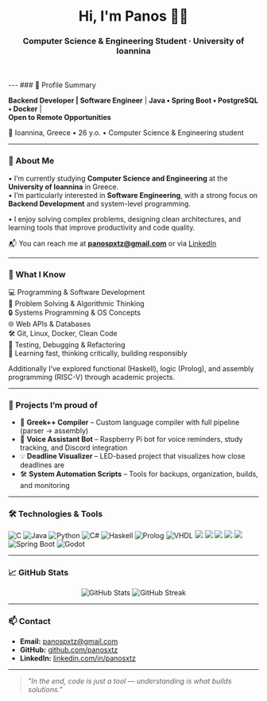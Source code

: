 <!--
**panosxtz/panosxtz** is a ✨ _special_ ✨ repository because its `README.md` (this file) appears on your GitHub profile.

Here are some ideas to get you started:

- 🔭 I’m currently working on ...
- 🌱 I’m currently learning ...
- 👯 I’m looking to collaborate on ...
- 🤔 I’m looking for help with ...
- 💬 Ask me about ...
- 📫 How to reach me: ...
- 😄 Pronouns: ...
- ⚡ Fun fact: ...
-->
<h1 align="center">Hi, I'm Panos 👨‍💻</h1>
<h3 align="center">Computer Science & Engineering Student · University of Ioannina</h3><br>

<br>
---
### 💼 Profile Summary

**Backend Developer | Software Engineer**  | 
**Java • Spring Boot • PostgreSQL • Docker** |   
**Open to Remote Opportunities**

📍 Ioannina, Greece • 26 y.o. • Computer Science & Engineering student

---

### 🧠 About Me

• I’m currently studying **Computer Science and Engineering** at the **University of Ioannina** in Greece.  
• I’m particularly interested in **Software Engineering**, with a strong focus on **Backend Development** and system-level programming.

• I enjoy solving complex problems, designing clean architectures, and learning tools that improve productivity and code quality.

📬 You can reach me at **panospxtz@gmail.com** or via [LinkedIn](https://www.linkedin.com/in/panosxtz)

---

### 🔧 What I Know

💻 Programming & Software Development  
🧠 Problem Solving & Algorithmic Thinking  
🔒 Systems Programming & OS Concepts  
🌐 Web APIs & Databases  
🛠️ Git, Linux, Docker, Clean Code  
🧪 Testing, Debugging & Refactoring  
🎯 Learning fast, thinking critically, building responsibly

Additionally I’ve explored functional (Haskell), logic (Prolog), and assembly programming (RISC-V) through academic projects.

---

### 🚀 Projects I’m proud of

- 🧠 **Greek++ Compiler** – Custom language compiler with full pipeline (parser → assembly)
- 🤖 **Voice Assistant Bot** – Raspberry Pi bot for voice reminders, study tracking, and Discord integration
- 💡 **Deadline Visualizer** – LED-based project that visualizes how close deadlines are
- 🛠️ **System Automation Scripts** – Tools for backups, organization, builds, and monitoring

---

### 🛠️ Technologies & Tools

<p align="left">
  
  <!-- Languages -->
  <img src="https://img.shields.io/badge/C-00599C?style=flat&logo=c&logoColor=white" alt="C"/>
  <img src="https://img.shields.io/badge/Java-ED8B00?style=flat&logo=java&logoColor=white" alt="Java"/>
  <img src="https://img.shields.io/badge/Python-3776AB?style=flat&logo=python&logoColor=white" alt="Python"/>
  <img src="https://img.shields.io/badge/C%23-239120?style=flat&logo=c-sharp&logoColor=white" alt="C#"/>
  <img src="https://img.shields.io/badge/Haskell-5e5086?style=flat&logo=haskell&logoColor=white" alt="Haskell"/>
  <img src="https://img.shields.io/badge/Prolog-E61B23?style=flat&logo=gnubash&logoColor=white" alt="Prolog"/>
  <img src="https://img.shields.io/badge/VHDL-000000?style=flat&logo=verilog&logoColor=white" alt="VHDL"/>
  <img src="https://img.shields.io/badge/Git-F05032?style=flat&logo=git&logoColor=white" />
  <img src="https://img.shields.io/badge/Linux-FCC624?style=flat&logo=linux&logoColor=black" />
  <img src="https://img.shields.io/badge/Docker-2496ED?style=flat&logo=docker&logoColor=white" />
  <img src="https://img.shields.io/badge/VSCode-007ACC?style=flat&logo=visual-studio-code&logoColor=white" />
  <img src="https://img.shields.io/badge/Neovim-57A143?style=flat&logo=neovim&logoColor=white" />

  <!-- Frameworks & Tools -->
  <img src="https://img.shields.io/badge/Spring_Boot-6DB33F?style=flat&logo=spring-boot&logoColor=white" alt="Spring Boot"/>
  <img src="https://img.shields.io/badge/Godot-478CBF?style=flat&logo=godot-engine&logoColor=white" alt="Godot"/>


</p>

---

### 📈 GitHub Stats

<p align="center">
  <img src="https://github-readme-stats.vercel.app/api?username=panosxtz&show_icons=true&theme=tokyonight" alt="GitHub Stats"/>
  <img src="https://github-readme-streak-stats.herokuapp.com/?user=panosxtz&theme=tokyonight" alt="GitHub Streak"/>
</p>

---
### 📫 Contact

- **Email:** [panospxtz@gmail.com](mailto:panospxtz@gmail.com)  
- **GitHub:** [github.com/panosxtz](https://github.com/panosxtz)  
- **LinkedIn:** [linkedin.com/in/panosxtz](https://www.linkedin.com/in/panosxtz)

---

> *"In the end, code is just a tool — understanding is what builds solutions."*
